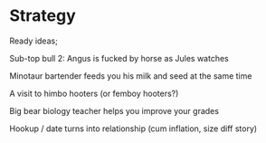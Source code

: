 # Strategy

Ready ideas;

Sub-top bull 2: Angus is fucked by horse as Jules watches

Minotaur bartender feeds you his milk and seed at the same time

A visit to himbo hooters (or femboy hooters?)

Big bear biology teacher helps you improve your grades

Hookup / date turns into relationship (cum inflation, size diff story)
